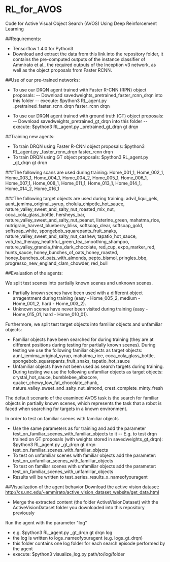# RL_for_AVOS
Code for Active Visual Object Search (AVOS) Using Deep Reinforcement Learning

##Requirements:
- Tensorflow 1.4.0 for Python3
- Download and extract the data from this link into the repository folder, it contains the pre-computed outputs of the instance classifier of Ammirato et al., the required outputs of the Inception v3 network, as well as the object proposals from Faster RCNN.

##Use of our pre-trained networks:
- To use our DRQN agent trained with Faster R-CNN (RPN) object proposals:
-- Download savedweights_pretrained_faster_rcnn_drqn into this folder
-- execute:  $python3 RL_agent.py _pretrained_faster_rcnn_drqn faster_rcnn drqn

- To use our DRQN agent trained with ground truth (GT) object proposals:
-- Download savedweights_pretrained_gt_drqn into this folder
-- execute:  $python3 RL_agent.py _pretrained_gt_drqn gt drqn

##Training new agents:
- To train DRQN using Faster R-CNN object proposals: $python3 RL_agent.py _faster_rcnn_drqn faster_rcnn drqn
- To train DRQN using GT object proposals: $python3 RL_agent.py _gt_drqn gt drqn

###The following scans are used during training:
Home_001_1, Home_002_1, Home_003_1, Home_004_1, Home_004_2, Home_005_1, Home_006_1, Home_007_1,
Home_008_1, Home_011_1, Home_013_1, Home_014_1, Home_014_2, Home_016_1

###The following target objects are used during training:
advil_liqui_gels, aunt_jemima_original_syrup, cholula_chipotle_hot_sauce,
nature_valley_sweet_and_salty_nut_roasted_mix_nut, coca_cola_glass_bottle,
hersheys_bar, nature_valley_sweet_and_salty_nut_peanut, listerine_green,
mahatma_rice, nutrigrain_harvest_blueberry_bliss, softsoap_clear, softsoap_gold,
softsoap_white, spongebob_squarepants_fruit_snaks, nature_valley_sweet_and_salty_nut_cashew,
tapatio_hot_sauce, vo5_tea_therapy_healthful_green_tea_smoothing_shampoo, 
nature_valley_granola_thins_dark_chocolate, red_cup, expo_marker_red, hunts_sauce,
honey_bunches_of_oats_honey_roasted, honey_bunches_of_oats_with_almonds, pepto_bismol,
pringles_bbq, progresso_new_england_clam_chowder, red_bull

##Evaluation of the agents:

We split test scenes into partially known scenes and unknown scenes.
- Partially known scenes have been used with a different object arragentment during training (easy - Home_005_2, medium - Home_001_2, hard - Home_003_2).
- Unknown scenes have never been visited during training (easy - Home_015_01, hard - Home_010_01).

Furthermore, we split test target objects into familiar objects and unfamiliar objects:
- Familiar objects have been searched for during training (they are at different positions during testing for partially known scenes). During testing we use the following familiar objects as target objects: aunt_jemima_original_syrup, mahatma_rice, coca_cola_glass_bottle, spongebob_squarepants_fruit_snaks, tapatio_hot_sauce
- Unfamiliar objects have not been used as search targets during training. During testing we use the following unfamiliar objects as target objects: crystal_hot_sauce, bumblebee_albacore, quaker_chewy_low_fat_chocolate_chunk, nature_valley_sweet_and_salty_nut_almond, crest_complete_minty_fresh

The default scenario of the examined AVOS task is the search for familiar objects in partially known scenes, which represents the task that a robot is faced when searching for targets in a known environment.

In order to test on familiar scenes with familiar objects
- Use the same parameters as for training and add the parameter test_on_familiar_scenes_with_familiar_objects to it
-- E.g. to test drqn trained on GT proposals (with weights stored in savedweights_gt_drqn): $python3 RL_agent.py _gt_drqn gt drqn test_on_familiar_scenes_with_familiar_objects
- To test on unfamiliar scenes with familiar objects add the parameter: test_on_unfamiliar_scenes_with_familiar_objects
- To test on familiar scenes with unfamiliar objects add the parameter: test_on_familiar_scenes_with_unfamiliar_objects
- Results will be written to test_series_results_x_nameofyouragent

##Visualization of the agent behavior
Download the active vision dataset: http://cs.unc.edu/~ammirato/active_vision_dataset_website/get_data.html
- Merge the extracted content (the folder ActiveVisionDataset) with the ActiveVisionDataset folder you downloaded into this repository previously

Run the agent with the parameter "log"
- e.g. $python3 RL_agent.py _gt_drqn gt drqn log
- the log is written to logs_nameofyouragent (e.g. logs_gt_drqn)
- this folder contains one log folder for each search episode performed by the agent
- execute: $python3 visualize_log.py path/to/log/folder


